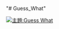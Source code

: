 "# Guess_What" 

[![主題:Guess What](https://i.imgur.com/U2p1RT5.png)](https://www.youtube.com/watch?v=aHGOhxDnfxg)
